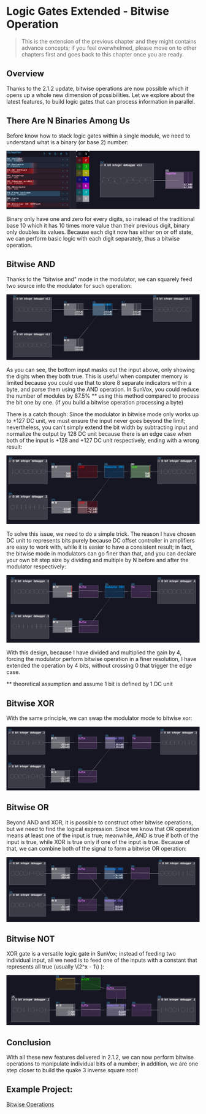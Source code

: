 # Logic Gates Extended - Bitwise Operation

> This is the extension of the previous chapter and they might contains advance concepts; if you feel overwhelmed, please move on to other chapters first and goes back to this chapter once you are ready.

## Overview
Thanks to the 2.1.2 update, bitwise operations are now possible which it opens up a whole new dimension of possibilities. Let we explore about the latest features, to build logic gates that can process information in parallel.

## There Are N Binaries Among Us
Before know how to stack logic gates within a single module, we need to understand what is a binary (or base 2) number: 

![binary representation](../images/logic_gates/num_in_bin_format.gif)

Binary only have one and zero for every digits, so instead of the traditional base 10 which it has 10 times more value than their previous digit, binary only doubles its values. Because each digit now has either on or off state, we can perform basic logic with each digit separately, thus a bitwise operation.

## Bitwise AND
Thanks to the "bitwise and" mode in the modulator, we can squarely feed two source into the modulator for such operation:

![bitwise and simple](../images/logic_gates/bitwise_and_simple.gif)

As you can see, the bottom input masks out the input above, only showing the digits when they both true. This is useful when computer memory is limited because you could use that to store 8 separate indicators within a byte, and parse them using the AND operation. In SunVox, you could reduce the number of modules by 87.5% \*\* using this method compared to process the bit one by one. (if you build a bitwise operation processing a byte)

There is a catch though: Since the modulator in bitwise mode only works up to ±127 DC unit, we must ensure the input never goes beyond the limit; nevertheless, you can't simply extend the bit width by subtracting input and normalize the output by 128 DC unit because there is an edge case when both of the input is +128 and +127 DC unit respectively, ending with a wrong result:

![bitwise edge case](../images/logic_gates/bitwise_incorrect.png)

To solve this issue, we need to do a simple trick. The reason I have chosen DC unit to represents bits purely because DC offset controller in amplifiers are easy to work with, while it is easier to have a consistent result; in fact, the bitwise mode in modulators can go finer than that, and you can declare your own bit step size by dividing and multiple by N before and after the modulator respectively:

![bitwise workaround](../images/logic_gates/bitwise_fine.png)

With this design, because I have divided and multiplied the gain by 4, forcing the modulator perform bitwise operation in a finer resolution, I have extended the operation by 4 bits, without crossing 0 that trigger the edge case.


\*\* theoretical assumption and assume 1 bit is defined by 1 DC unit

## Bitwise XOR
With the same principle, we can swap the modulator mode to bitwise xor:

![bitwise xor](../images/logic_gates/bitwise_xor.png)

## Bitwise OR
Beyond AND and XOR, it is possible to construct other bitwise operations, but we need to find the logical expression. Since we know that OR operation means at least one of the input is true; meanwhile, AND is true if both of the input is true, while XOR is true only if one of the input is true. Because of that, we can combine both of the signal to form a bitwise OR operation:

![bitwise or](../images/logic_gates/bitwise_or.png)

## Bitwise NOT
XOR gate is a versatile logic gate in SunVox; instead of feeding two individual input, all we need is to feed one of the inputs with a constant that represents all true (usually \\(2^x - 1\\) ):

![bitwise not](../images/logic_gates/bitwise_not.png)

## Conclusion
With all these new features delivered in 2.1.2, we can now perform bitwise operations to manipulate individual bits of a number; in addition, we are one step closer to build the quake 3 inverse square root!

## Example Project:
[Bitwise Operations](../example_projects/fundamental/1.5-Logic_Gates_bitwise.sunvox)